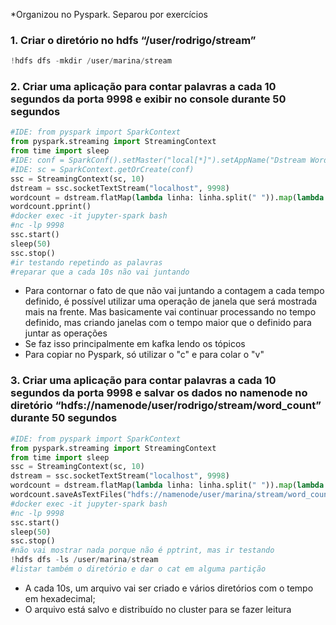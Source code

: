 *Organizou no Pyspark. Separou por exercícios
### 1. Criar o diretório no hdfs “/user/rodrigo/stream”
```python
!hdfs dfs -mkdir /user/marina/stream
```
### 2. Criar uma aplicação para contar palavras a cada 10 segundos da porta 9998 e exibir no console durante 50 segundos

```python
#IDE: from pyspark import SparkContext
from pyspark.streaming import StreamingContext
from time import sleep
#IDE: conf = SparkConf().setMaster("local[*]").setAppName("Dstream WordCount")
#IDE: sc = SparkContext.getOrCreate(conf)
ssc = StreamingContext(sc, 10)
dstream = ssc.socketTextStream("localhost", 9998)
wordcount = dstream.flatMap(lambda linha: linha.split(" ")).map(lambda palavra: palavra.lower()).map(lambda palavra: (palavra,1)).reduceByKey(lambda chave1, chave2: chave1 + chave2)
wordcount.pprint()
#docker exec -it jupyter-spark bash
#nc -lp 9998
ssc.start()
sleep(50)
ssc.stop()
#ir testando repetindo as palavras
#reparar que a cada 10s não vai juntando
```
- Para contornar o fato de que não vai juntando a contagem a cada tempo definido, é possível utilizar uma operação de janela que será mostrada mais na frente. Mas basicamente vai continuar processando no tempo definido, mas criando janelas com o tempo maior que o definido para juntar as operações
- Se faz isso principalmente em kafka lendo os tópicos
- Para copiar no Pyspark, só utilizar o "c" e para colar o "v"
### 3. Criar uma aplicação para contar palavras a cada 10 segundos da porta 9998 e salvar os dados no namenode no diretório “hdfs://namenode/user/rodrigo/stream/word_count” durante 50 segundos

```python
#IDE: from pyspark import SparkContext
from pyspark.streaming import StreamingContext
from time import sleep
ssc = StreamingContext(sc, 10)
dstream = ssc.socketTextStream("localhost", 9998)
wordcount = dstream.flatMap(lambda linha: linha.split(" ")).map(lambda palavra: palavra.lower()).map(lambda palavra: (palavra,1)).reduceByKey(lambda chave1, chave2: chave1 + chave2)
wordcount.saveAsTextFiles("hdfs://namenode/user/marina/stream/word_count")
#docker exec -it jupyter-spark bash
#nc -lp 9998
ssc.start()
sleep(50)
ssc.stop()
#não vai mostrar nada porque não é pptrint, mas ir testando
!hdfs dfs -ls /user/marina/stream
#listar também o diretório e dar o cat em alguma partição
```
- A cada 10s, um arquivo vai ser criado e vários diretórios com o tempo em hexadecimal;
- O arquivo está salvo e distribuído no cluster para se fazer leitura
